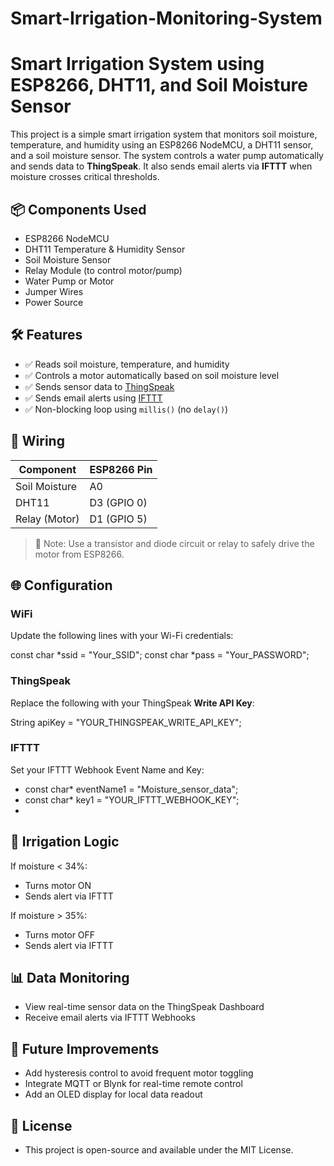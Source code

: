 # Smart-Irrigation-Monitoring-System
# Smart Irrigation System using ESP8266, DHT11, and Soil Moisture Sensor

This project is a simple smart irrigation system that monitors soil moisture, temperature, and humidity using an ESP8266 NodeMCU, a DHT11 sensor, and a soil moisture sensor. The system controls a water pump automatically and sends data to **ThingSpeak**. It also sends email alerts via **IFTTT** when moisture crosses critical thresholds.

## 📦 Components Used

- ESP8266 NodeMCU
- DHT11 Temperature & Humidity Sensor
- Soil Moisture Sensor
- Relay Module (to control motor/pump)
- Water Pump or Motor
- Jumper Wires
- Power Source

## 🛠️ Features

- ✅ Reads soil moisture, temperature, and humidity
- ✅ Controls a motor automatically based on soil moisture level
- ✅ Sends sensor data to [ThingSpeak](https://thingspeak.com/)
- ✅ Sends email alerts using [IFTTT](https://ifttt.com/)
- ✅ Non-blocking loop using `millis()` (no `delay()`)

## 🔌 Wiring

| Component        | ESP8266 Pin |
|------------------|-------------|
| Soil Moisture    | A0          |
| DHT11            | D3 (GPIO 0) |
| Relay (Motor)    | D1 (GPIO 5) |

> 📌 Note: Use a transistor and diode circuit or relay to safely drive the motor from ESP8266.

## 🌐 Configuration

### WiFi

Update the following lines with your Wi-Fi credentials:

const char *ssid =  "Your_SSID";
const char *pass =  "Your_PASSWORD";

### ThingSpeak

Replace the following with your ThingSpeak **Write API Key**:

String apiKey = "YOUR_THINGSPEAK_WRITE_API_KEY";
### IFTTT
Set your IFTTT Webhook Event Name and Key:

- const char* eventName1 = "Moisture_sensor_data";
- const char* key1 = "YOUR_IFTTT_WEBHOOK_KEY";
- 
## 🌊 Irrigation Logic
If moisture < 34%:
- Turns motor ON
- Sends alert via IFTTT

If moisture > 35%:
- Turns motor OFF
- Sends alert via IFTTT
## 📊 Data Monitoring
- View real-time sensor data on the ThingSpeak Dashboard
- Receive email alerts via IFTTT Webhooks

## 🔮 Future Improvements
- Add hysteresis control to avoid frequent motor toggling
- Integrate MQTT or Blynk for real-time remote control
- Add an OLED display for local data readout

## 📄 License
- This project is open-source and available under the MIT License.
